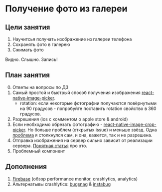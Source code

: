 # Получение фото из галереи

## Цели занятия
1. Научитсья получать изображение из галереи телефона
2. Сохранять фото в галерею
3. Сжимать фото

Видно. Слышно. Запись!

## План занятия

0. Ответы на вопросы по ДЗ
1. Самый простой и быстрый способ получения изображения [react-native-image-picker](https://github.com/react-native-community/react-native-image-picker).
    - rotation: если некоторые фотографии получаются повёрнутыми на 90 градусов - попробуйте поставить rotation свойство в 360 градусов. 
2. Разрешения (ios с комментом о apple store & android)
3. Если необходимо обрезать фотографию - [react-native-image-crop-picker](https://github.com/ivpusic/react-native-image-crop-picker). Но больше проблем (открытых issue) и меньше звёзд. Одна [проблема](https://github.com/ivpusic/react-native-image-crop-picker/issues/920#issuecomment-570285348) я столкнулся сам, и она, кажется, так и не разрешена.  
4. Отправка изображения на сервер сильно зависит от реализации сервера. [Понятная статья](https://heartbeat.fritz.ai/how-to-upload-images-in-a-react-native-app-4cca03ded855) про это.
5. Проблемный компонент 

## Дополнения

1. [Firebase](https://invertase.io/oss/react-native-firebase/) (обзор performance monitor, crashlytics, analytics)
2. Альтернатывы crashlytics: [bugsnag](https://www.bugsnag.com/) & [instabug](https://instabug.com/)
